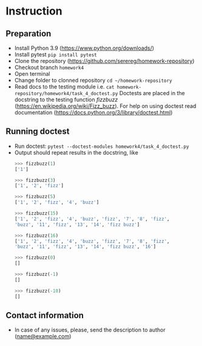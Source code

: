 # Instruction
## Preparation
 - Install Python 3.9 (https://www.python.org/downloads/)
 - Install pytest `pip install pytest`
 - Clone the repository (https://github.com/serereg/homework-repository)
 - Checkout branch `homework4`
 - Open terminal
 - Change folder to clonned repository `cd ~/homework-repository`
 - Read docs to the testing module i.e. `cat homework-repository/homework4/task_4_doctest.py`
 Doctests are placed in the docstring to the testing function *fizzbuzz* (https://en.wikipedia.org/wiki/Fizz_buzz).
 For help on using doctest read documentation (https://docs.python.org/3/library/doctest.html)
## Running doctest
 - Run doctest: `pytest --doctest-modules homework4/task_4_doctest.py`
 - Output should repeat results in the docstring, like
    ```python
    >>> fizzbuzz(1)
    ['1']

    >>> fizzbuzz(3)
    ['1', '2', 'fizz']

    >>> fizzbuzz(5)
    ['1', '2', 'fizz', '4', 'buzz']

    >>> fizzbuzz(15)
    ['1', '2', 'fizz', '4', 'buzz', 'fizz', '7', '8', 'fizz',
    'buzz', '11', 'fizz', '13', '14', 'fizz buzz']

    >>> fizzbuzz(16)
    ['1', '2', 'fizz', '4', 'buzz', 'fizz', '7', '8', 'fizz',
    'buzz', '11', 'fizz', '13', '14', 'fizz buzz', '16']

    >>> fizzbuzz(0)
    []

    >>> fizzbuzz(-1)
    []

    >>> fizzbuzz(-10)
    []
    ```
## Contact information
 - In case of any issues, please, send the description to author (name@example.com)
